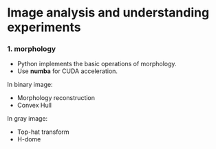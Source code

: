 # Image analysis and understanding experiments

### 1. morphology

   - Python implements the basic operations of morphology.
   - Use **numba** for CUDA acceleration.

In binary image:

- Morphology reconstruction
- Convex Hull

In gray image:

- Top-hat transform
- H-dome